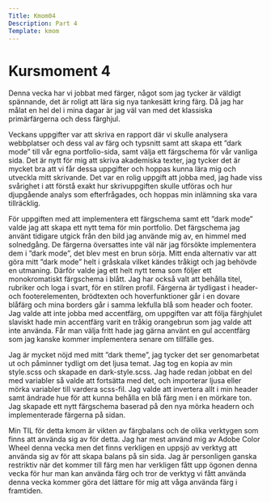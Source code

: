 ```yaml
---
Title: Kmom04
Description: Part 4
Template: kmom
---
```


Kursmoment 4
==================

Denna vecka har vi jobbat med färger,  något som jag tycker är väldigt spännande, det är roligt att lära sig nya tankesätt kring färg. Då jag har målat en hel del i mina dagar är jag väl van med det klassiska primärfärgerna och dess färghjul. 

Veckans uppgifter var att skriva en rapport där vi skulle analysera webbplatser och dess val av färg och typsnitt samt att skapa ett ”dark mode” till vår egna portfolio-sida, samt välja ett färgschema för vår vanliga sida. 
Det är nytt för mig att skriva akademiska texter, jag tycker det är mycket bra att vi får dessa uppgifter och hoppas kunna lära mig och utveckla mitt skrivande. Det var en rolig uppgift att jobba med, jag hade viss svårighet i att förstå exakt hur skrivuppgiften skulle utföras och hur djupgående analys som efterfrågades,  och hoppas min inlämning ska vara tillräcklig. 

För uppgiften med att implementera ett färgschema samt ett ”dark mode” valde jag att skapa ett nytt tema för min portfolio. Det färgschema jag använt tidigare utgick från den bild jag använde mig av, en himmel med solnedgång. De färgerna översattes inte väl när jag försökte implementera dem i ”dark mode”, det blev mest en brun sörja. Mitt enda alternativ var att göra mitt ”dark mode” helt i gråskala vilket kändes tråkigt och jag behövde en utmaning. Därför valde jag ett helt nytt tema som följer ett monokromatiskt färgschema i blått. Jag har också valt att behålla titel, rubriker och loga i svart, för en stilren profil. Färgerna är tydligast i header- och footerelementen, brödtexten och hoverfunktioner går i en dovare blåfärg och mina borders går i samma lekfulla blå som header och footer. Jag valde att inte jobba med accentfärg, om uppgiften var att följa färghjulet slaviskt hade min accentfärg varit en tråkig orangebrun som jag valde att inte använda. Får man välja fritt hade jag gärna använt en gul accentfärg som jag kanske kommer implementera senare om tillfälle ges. 

Jag är mycket nöjd med mitt ”dark theme”, jag tycker det ser genomarbetat ut och påminner tydligt om det ljusa temat. Jag tog en kopia av min style.scss och skapade en dark-style.scss. Jag hade redan jobbat en del med variabler så valde att fortsätta med det, och importerar ljusa eller mörka variabler till vardera scss-fil. Jag valde att invertera allt i min header samt ändrade hue för att kunna behålla en blå färg men i en mörkare ton. Jag skapade ett nytt färgschema baserad på den nya mörka headern och implementerade färgerna på sidan. 

Min TIL för detta kmom är vikten av färgbalans och de olika verktygen som finns att använda sig av för detta. Jag har mest använd mig av Adobe Color Wheel denna vecka men det finns verkligen en uppsjö av verktyg att använda sig av för att skapa balans på sin sida. Jag är personligen ganska restriktiv när det kommer till färg men har verkligen fått upp ögonen denna vecka för hur man kan använda färg och tror de verktyg vi fått använda denna vecka kommer göra det lättare för mig att våga använda färg i framtiden. 